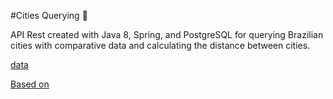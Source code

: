 #Cities Querying :city_sunrise:

API Rest created with Java 8, Spring, and PostgreSQL for querying Brazilian cities with comparative data and calculating the distance between cities.

[data](https://github.com/chinnonsantos/sql-paises-estados-cidades/tree/master/PostgreSQL)

[Based on](https://github.com/andrelugomes/digital-innovation-one/tree/master/cities-api)
